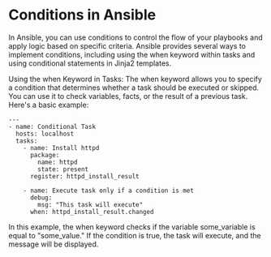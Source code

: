 # Conditions in Ansible

In Ansible, you can use conditions to control the flow of your playbooks and apply logic based on specific criteria. Ansible provides several ways to implement conditions, including using the when keyword within tasks and using conditional statements in Jinja2 templates.

Using the when Keyword in Tasks:
The when keyword allows you to specify a condition that determines whether a task should be executed or skipped. You can use it to check variables, facts, or the result of a previous task. Here's a basic example:

```
---
- name: Conditional Task
  hosts: localhost
  tasks:
    - name: Install httpd
      package:
        name: httpd
        state: present
      register: httpd_install_result

    - name: Execute task only if a condition is met
      debug:
        msg: "This task will execute"
      when: httpd_install_result.changed
```

In this example, the when keyword checks if the variable some_variable is equal to "some_value." If the condition is true, the task will execute, and the message will be displayed.
